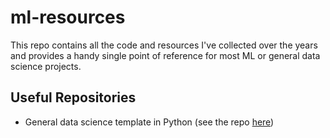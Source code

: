 # ml-resources

This repo contains all the code and resources I've collected over the years and provides a handy single point 
of reference for most ML or general data science projects. 

## Useful Repositories

- General data science template in Python (see the repo [here](https://github.com/harrybaines/data-science-template))
